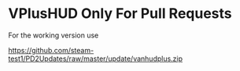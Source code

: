 # VPlusHUD Only For Pull Requests
For the working version use

https://github.com/steam-test1/PD2Updates/raw/master/update/vanhudplus.zip
